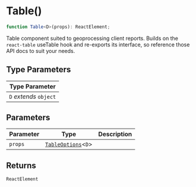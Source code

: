 # Table()

```ts
function Table<D>(props): ReactElement;
```

Table component suited to geoprocessing client reports.
Builds on the `react-table` useTable hook and re-exports its interface,
so reference those API docs to suit your needs.

## Type Parameters

| Type Parameter         |
| ---------------------- |
| `D` _extends_ `object` |

## Parameters

| Parameter | Type                                                   | Description |
| --------- | ------------------------------------------------------ | ----------- |
| `props`   | [`TableOptions`](../interfaces/TableOptions.md)\<`D`\> |             |

## Returns

`ReactElement`
